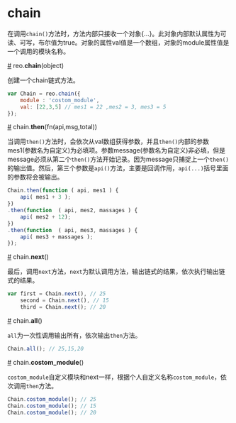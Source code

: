 # chain

在调用`chain()`方法时，方法内部只接收一个对象{...}。此对象内部默认属性为可读、可写，布尔值为true。对象的属性val值是一个数组，对象的module属性值是一个调用的模块名称。

<a name="chain" href="#chain">#</a> reo.<b>chain</b>(object)

创建一个chain链式方法。
```js
var Chain = reo.chain({
    module : 'costom_module',
    val: [22,3,5] // mes1 = 22 ,mes2 = 3, mes3 = 5
});
```
<a name="then" href="#then">#</a> chain.<b>then</b>(fn(api,msg,total))

当调用`then()`方法时，会依次从val数组获得参数，并且`then()`内部的参数mes1(参数名为自定义)为必填项。参数message(参数名为自定义)非必填，但是message必须从第二个`then()`方法开始记录。因为message只捕捉上一个`then()`的输出值。然后，第三个参数是`api()`方法，主要是回调作用，`api(...)`括号里面的参数将会被输出。

```js
Chain.then(function ( api, mes1 ) {
    api( mes1 + 3 );
})
.then(function  ( api, mes2, massages ) {
    api( mes2 + 12);
})
.then(function  ( api, mes3, massages ) {
    api( mes3 + massages );
});
```

<a name="next" href="#next">#</a> chain.<b>next</b>()

最后，调用`next`方法，`next`为默认调用方法，输出链式的结果，依次执行输出链式的结果。 

```js
var first = Chain.next(), // 25
    second = Chain.next(), // 15
    third = Chain.next(); // 20
```

<a name="all" href="#all">#</a> chain.<b>all</b>()

`all`为一次性调用输出所有，依次输出`then`方法。

```js
Chain.all(); // 25,15,20 
```

<a name="costom_module" href="#costom_module">#</a> chain.<b>costom_module</b>()

`costom_module`自定义模块和next一样，根据个人自定义名称`costom_module`，依次调用`then`方法。

```js
Chain.costom_module(); // 25
Chain.costom_module(); // 15
Chain.costom_module(); // 20
```